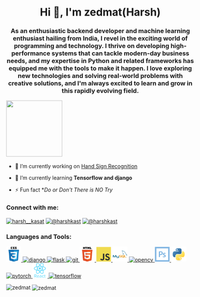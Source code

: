 <h1 align="center">Hi 👋, I'm zedmat(Harsh)</h1>
<h3 align="center">As an enthusiastic backend developer and machine learning enthusiast hailing from India, I revel in the exciting world of programming and technology. I thrive on developing high-performance systems that can tackle modern-day business needs, and my expertise in Python and related frameworks has equipped me with the tools to make it happen. I love exploring new technologies and solving real-world problems with creative solutions, and I'm always excited to learn and grow in this rapidly evolving field.</h3>

<img src="https://media.giphy.com/media/v1.Y2lkPTc5MGI3NjExMzdkMTcyNWMyODhhYWQ4MmI3NDU1ZDhmMGJmMDM4ODAxN2JjNThmOSZjdD1n/MT5UUV1d4CXE2A37Dg/giphy.gif" width="150" height="150" />

- 🔭 I’m currently working on [Hand Sign Recognition](https://github.com/harshkasat/projectMLHprefellowship-)

- 🌱 I’m currently learning **Tensorflow and django**

- ⚡ Fun fact **Do or Don't There is NO Try*                



<h3 align="left">Connect with me:</h3>
<p align="left">
<a href="https://twitter.com/harsh__kasat" target="blank"><img align="center" src="https://raw.githubusercontent.com/rahuldkjain/github-profile-readme-generator/master/src/images/icons/Social/twitter.svg" alt="harsh__kasat" height="30" width="40" /></a>
<a href="https://linkedin.com/in/@harshkast" target="blank"><img align="center" src="https://raw.githubusercontent.com/rahuldkjain/github-profile-readme-generator/master/src/images/icons/Social/linked-in-alt.svg" alt="@harshkast" height="30" width="40" /></a>
<a href="https://hashnode.com/@harshkast" target="blank"><img align="center" src="https://raw.githubusercontent.com/rahuldkjain/github-profile-readme-generator/master/src/images/icons/Social/hashnode.svg" alt="@harshkast" height="30" width="40" /></a>
</p>

<h3 align="left">Languages and Tools:</h3>
<p align="left"> <a href="https://www.w3schools.com/css/" target="_blank" rel="noreferrer"> <img src="https://raw.githubusercontent.com/devicons/devicon/master/icons/css3/css3-original-wordmark.svg" alt="css3" width="40" height="40"/> </a> <a href="https://www.djangoproject.com/" target="_blank" rel="noreferrer"> <img src="https://cdn.worldvectorlogo.com/logos/django.svg" alt="django" width="40" height="40"/> </a> <a href="https://flask.palletsprojects.com/" target="_blank" rel="noreferrer"> <img src="https://www.vectorlogo.zone/logos/pocoo_flask/pocoo_flask-icon.svg" alt="flask" width="40" height="40"/> </a> <a href="https://git-scm.com/" target="_blank" rel="noreferrer"> <img src="https://www.vectorlogo.zone/logos/git-scm/git-scm-icon.svg" alt="git" width="40" height="40"/> </a> <a href="https://www.w3.org/html/" target="_blank" rel="noreferrer"> <img src="https://raw.githubusercontent.com/devicons/devicon/master/icons/html5/html5-original-wordmark.svg" alt="html5" width="40" height="40"/> </a> <a href="https://developer.mozilla.org/en-US/docs/Web/JavaScript" target="_blank" rel="noreferrer"> <img src="https://raw.githubusercontent.com/devicons/devicon/master/icons/javascript/javascript-original.svg" alt="javascript" width="40" height="40"/> </a> <a href="https://www.mysql.com/" target="_blank" rel="noreferrer"> <img src="https://raw.githubusercontent.com/devicons/devicon/master/icons/mysql/mysql-original-wordmark.svg" alt="mysql" width="40" height="40"/> </a> <a href="https://opencv.org/" target="_blank" rel="noreferrer"> <img src="https://www.vectorlogo.zone/logos/opencv/opencv-icon.svg" alt="opencv" width="40" height="40"/> </a> <a href="https://www.photoshop.com/en" target="_blank" rel="noreferrer"> <img src="https://raw.githubusercontent.com/devicons/devicon/master/icons/photoshop/photoshop-line.svg" alt="photoshop" width="40" height="40"/> </a> <a href="https://www.python.org" target="_blank" rel="noreferrer"> <img src="https://raw.githubusercontent.com/devicons/devicon/master/icons/python/python-original.svg" alt="python" width="40" height="40"/> </a> <a href="https://pytorch.org/" target="_blank" rel="noreferrer"> <img src="https://www.vectorlogo.zone/logos/pytorch/pytorch-icon.svg" alt="pytorch" width="40" height="40"/> </a> <a href="https://reactjs.org/" target="_blank" rel="noreferrer"> <img src="https://raw.githubusercontent.com/devicons/devicon/master/icons/react/react-original-wordmark.svg" alt="react" width="40" height="40"/> </a> <a href="https://www.tensorflow.org" target="_blank" rel="noreferrer"> <img src="https://www.vectorlogo.zone/logos/tensorflow/tensorflow-icon.svg" alt="tensorflow" width="40" height="40"/> </a> </p>

<p><img align="left" src="https://github-readme-stats.vercel.app/api/top-langs?username=zedmat&show_icons=true&locale=en&layout=compact" alt="zedmat" /></p>

<p>&nbsp;<img align="center" src="https://github-readme-stats.vercel.app/api?username=zedmat&show_icons=true&locale=en" alt="zedmat" /></p>
